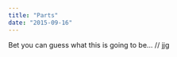 ```yaml
---
title: "Parts"
date: "2015-09-16"
---
```


<div class="content">
<p>Bet you can guess what this is going to be… // jjg</p>
<p><a href="assets/73-image1.jpg" target="_blank"> <img alt="" src="/preposterous/assets/73-image1.jpg"/> </a></p>
</div>
